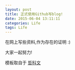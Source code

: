 ```yaml
---
layout: post
title: 正式使用Github写blog!
date: 2015-06-04 13:11:11
categories: Life
tags: Life
---
```


在网上写些资料,作为存在的证明 :)

大家一起努力!

模板取自于 [哲科文](http://jerkwin.github.io/)

